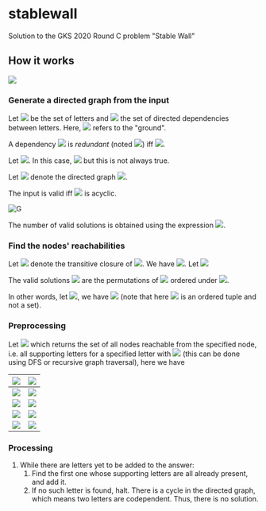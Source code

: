 # stablewall
Solution to the GKS 2020 Round C problem "Stable Wall"

## How it works

![](https://i.imgur.com/Oag9yYK.png?1)

### Generate a directed graph from the input

Let <img src="https://latex.codecogs.com/svg.latex?\Sigma=\{Z,O,M,A,*\}"> be the set of letters and <img src="https://latex.codecogs.com/svg.latex?E=\{(A,O),(M,O),(O,Z),(Z,*)\}"> the set of directed dependencies between letters. Here, <img src="https://latex.codecogs.com/svg.latex?*"> refers to the "ground".

A dependency <img src="https://latex.codecogs.com/svg.latex?d=(a,b)"> is *redundant* (noted <img src="https://latex.codecogs.com/svg.latex?r(d)">) iff <img src="https://latex.codecogs.com/svg.latex?b\neq*\land\{(a,x),(x,b)\}\subset{E}">.

Let <img src="https://latex.codecogs.com/svg.latex?E'=\{d\in{E}\mid\lnot{r}(d)\}">. In this case, <img src="https://latex.codecogs.com/svg.latex?E=E'"> but this is not always true.

Let <img src="https://latex.codecogs.com/svg.latex?G"> denote the directed graph <img src="https://latex.codecogs.com/svg.latex?(\Sigma,E')">.

The input is valid iff <img src="https://latex.codecogs.com/svg.latex?G"> is acyclic.

![G](https://i.imgur.com/L2nOmiY.png?1)

The number of valid solutions is obtained using the expression <img src="https://latex.codecogs.com/svg.latex?n=\prod_{a\in\Sigma}{d^{-}(a)!}">.

### Find the nodes' reachabilities

Let <img src="https://latex.codecogs.com/svg.latex?R^{+}"> denote the transitive closure of <img src="https://latex.codecogs.com/svg.latex?E'-\{*\}">. We have <img src="https://latex.codecogs.com/svg.latex?R^{+}=\{(A,O),(A,Z),(M,O),(M,Z),(O,Z)\}">. Let <img src="https://latex.codecogs.com/svg.latex?a\preceq{b}:=(b,a)\notin{R^{+}}">

The valid solutions <img src="https://latex.codecogs.com/svg.latex?\Omega"> are the permutations of <img src="https://latex.codecogs.com/svg.latex?\Sigma"> ordered under <img src="https://latex.codecogs.com/svg.latex?\preceq">.

In other words, let <img src="https://latex.codecogs.com/svg.latex?I=\left\[1,\left|\Sigma\right|-1\right\]">, we have <img src="https://latex.codecogs.com/svg.latex?\Omega=\{(\sigma_i)_{i\in{I}}\in{S}(\Sigma)\mid\forall{i}\in{I},\sigma_{i}\preceq\sigma_{i+1}\}"> (note that here <img src="https://latex.codecogs.com/svg.latex?\sigma"> is an ordered tuple and not a set).

### Preprocessing

Let <img src="https://latex.codecogs.com/svg.latex?f\colon\Sigma\to\mathcal{P}(\Sigma)"> which returns the set of all nodes reachable from the specified node, i.e. all supporting letters for a specified letter with <img src="https://latex.codecogs.com/svg.latex?f(a)=\{b\mid(a,b)\in{R}^{+}\}"> (this can be done using DFS or recursive graph traversal), here we have

| <img src="https://latex.codecogs.com/svg.latex?a">  | <img src="https://latex.codecogs.com/svg.latex?f(a)"> |
| ------------- | ------------- |
| <img src="https://latex.codecogs.com/svg.latex?Z">  | <img src="https://latex.codecogs.com/svg.latex?\emptyset">  |
| <img src="https://latex.codecogs.com/svg.latex?O">  | <img src="https://latex.codecogs.com/svg.latex?\{Z\}"> |
| <img src="https://latex.codecogs.com/svg.latex?M">  | <img src="https://latex.codecogs.com/svg.latex?\{O,Z\}">  |
| <img src="https://latex.codecogs.com/svg.latex?A">  | <img src="https://latex.codecogs.com/svg.latex?\{O,Z\}">  |

### Processing
1. While there are letters yet to be added to the answer:
   1. Find the first one whose supporting letters are all already present, and add it. 
   2. If no such letter is found, halt. There is a cycle in the directed graph, which means two letters are codependent. Thus, there is no solution.
